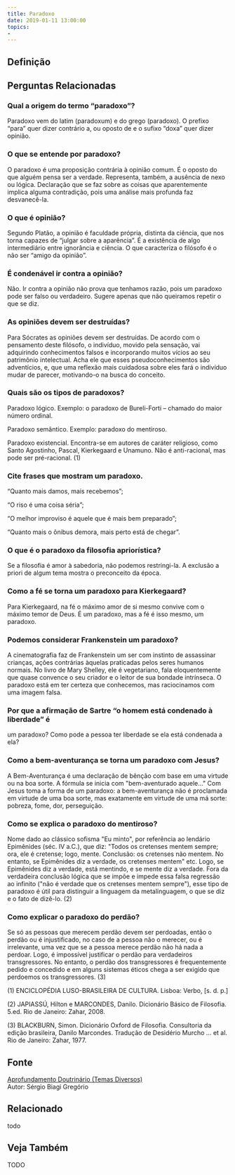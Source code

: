 ```yaml
---
title: Paradoxo
date: 2019-01-11 13:00:00
topics: 
- 
---
```


## Definição


## Perguntas Relacionadas

### Qual a origem do termo “paradoxo”?
Paradoxo vem do latim (paradoxum) e do grego (paradoxo). O prefixo
“para” quer dizer contrário a, ou oposto de e o sufixo “doxa” quer dizer
opinião.

### O que se entende por paradoxo?
O paradoxo é uma proposição contrária à opinião comum. É o oposto do
que alguém pensa ser a verdade. Representa, também, a ausência de nexo
ou lógica. Declaração que se faz sobre as coisas que aparentemente
implica alguma contradição, pois uma análise mais profunda faz
desvanecê-la.

### O que é opinião?
Segundo Platão, a opinião é faculdade própria, distinta da ciência, que
nos torna capazes de “julgar sobre a aparência”. É a existência de algo
intermediário entre ignorância e ciência. O que caracteriza o filósofo é
o não ser “amigo da opinião”.

### É condenável ir contra a opinião?
Não. Ir contra a opinião não prova que tenhamos razão, pois um paradoxo
pode ser falso ou verdadeiro. Sugere apenas que não queiramos repetir o
que se diz.

### As opiniões devem ser destruídas?
Para Sócrates as opiniões devem ser destruídas. De acordo com o
pensamento deste filósofo, o indivíduo, movido pela sensação, vai
adquirindo conhecimentos falsos e incorporando muitos vícios ao seu
patrimônio intelectual. Acha ele que esses pseudoconhecimentos são
adventícios, e, que uma reflexão mais cuidadosa sobre eles fará o
indivíduo mudar de parecer, motivando-o na busca do conceito.

### Quais são os tipos de paradoxos?
Paradoxo lógico. Exemplo: o paradoxo de Bureli-Forti – chamado do
maior número ordinal.

Paradoxo semântico. Exemplo: paradoxo do mentiroso.

Paradoxo existencial. Encontra-se em autores de caráter religioso,
como Santo Agostinho, Pascal, Kierkegaard e Unamuno. Não é
anti-racional, mas pode ser pré-racional. (1)

### Cite frases que mostram um paradoxo.

“Quanto mais damos, mais recebemos”;

“O riso é uma coisa séria”;

“O melhor improviso é aquele que é mais bem preparado”;

“Quanto mais o ônibus demora, mais perto está de chegar”.

### O que é o paradoxo da filosofia apriorística?
Se a filosofia é amor à sabedoria, não podemos restringi-la. A exclusão
a priori de algum tema mostra o preconceito da época.

### Como a fé se torna um paradoxo para Kierkegaard?
Para Kierkegaard, na fé o máximo amor de si mesmo convive com o máximo
temor de Deus. É um paradoxo, mas a fé é isso mesmo, um paradoxo.

### Podemos considerar Frankenstein um paradoxo?
A cinematografia faz de Frankenstein um ser com instinto de assassinar
crianças, ações contrárias àquelas praticadas pelos seres humanos
normais. No livro de Mary Shelley, ele é vegetariano, fala
eloquentemente que quase convence o seu criador e o leitor de sua
bondade intrínseca. O paradoxo está em ter certeza que conhecemos, mas
raciocinamos com uma imagem falsa.

### Por que a afirmação de Sartre “o homem está condenado à liberdade” é
um paradoxo?
Como pode a pessoa ter liberdade se ela está condenada a ela?
### Como a bem-aventurança se torna um paradoxo com Jesus?
A Bem-Aventurança é uma declaração de bênção com base em uma virtude ou
na boa sorte. A fórmula se inicia com "bem-aventurado aquele..." Com
Jesus toma a forma de um paradoxo: a bem-aventurança não é proclamada em
virtude de uma boa sorte, mas exatamente em virtude de uma má sorte:
pobreza, fome, dor, perseguição.

### Como se explica o paradoxo do mentiroso?
Nome dado ao clássico sofisma "Eu minto", por referência ao lendário
Epimênides (séc. IV a.C.), que diz: "Todos os cretenses mentem sempre;
ora, ele é cretense; logo, mente. Conclusão: os cretenses não mentem. No
entanto, se Epimênides diz a verdade, os cretenses mentem" etc. Logo, se
Epimênides diz a verdade, está mentindo, e se mente diz a verdade. Fora
da verdadeira conclusão lógica que se impõe e impede essa falsa
regressão ao infinito ("não é verdade que os cretenses mentem sempre"),
esse tipo de paradoxo é útil para distinguir a linguagem da
metalinguagem, o que se diz e o fato de dizê-lo. (2)

### Como explicar o paradoxo do perdão?
Se só as pessoas que merecem perdão devem ser perdoadas, então o perdão
ou é injustificado, no caso de a pessoa não o merecer, ou é irrelevante,
uma vez que se a pessoa merece perdão não há nada a perdoar. Logo, é
impossível justificar o perdão para verdadeiros transgressores. No
entanto, o perdão dos transgressores é frequentemente pedido e concedido
e em alguns sistemas éticos chega a ser exigido que perdoemos os
transgressores. (3)


(1) ENCICLOPÉDIA LUSO-BRASILEIRA DE CULTURA. Lisboa: Verbo, \[s. d. p.\]

(2) JAPIASSÚ, Hilton e MARCONDES, Danilo. Dicionário Básico de
Filosofia. 5.ed. Rio de Janeiro: Zahar, 2008.

(3) BLACKBURN, Simon. Dicionário Oxford de Filosofia. Consultoria da
edição brasileira, Danilo Marcondes. Tradução de Desidério Murcho ... et
al. Rio de Janeiro: Zahar, 1977.

## Fonte
[Aprofundamento Doutrinário (Temas Diversos)](https://sites.google.com/view/aprofundamentodoutrinario/paradoxo)  
Autor: Sérgio Biagi Gregório



## Relacionado
todo

## Veja Também
TODO


